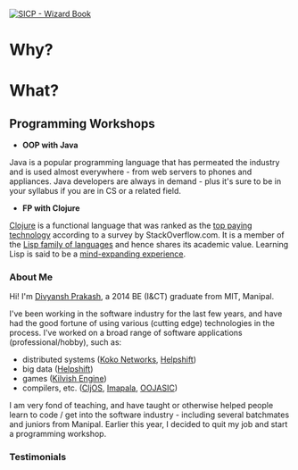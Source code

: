 [![SICP - Wizard Book](http://www.horstmann.com/sjsu/fall2011/cs252/scheme2/wizard-book.jpeg)](https://en.wikipedia.org/wiki/Structure_and_Interpretation_of_Computer_Programs)

# Why?



# What?

## Programming Workshops

* **OOP with Java**

Java is a popular programming language that has permeated the industry and is used almost everywhere - from web servers to phones and appliances. Java developers are always in demand - plus it's sure to be in your syllabus if you are in CS or a related field.

* **FP with Clojure**

[Clojure](http://clojure.org) is a functional language that was ranked as the [top paying technology](https://insights.stackoverflow.com/survey/2017#technology-top-paying-technologies-by-region) according to a survey by StackOverflow.com. It is a member of the [Lisp family of languages](https://en.wikipedia.org/wiki/Lisp_(programming_language)) and hence shares its academic value. Learning Lisp is said to be a [mind-expanding experience](http://www.paulgraham.com/quotes.html).

### About Me

Hi! I'm [Divyansh Prakash](https://www.linkedin.com/in/divyansh-prakash-0385bb93/), a 2014 BE (I&CT) graduate from MIT, Manipal.

I've been working in the software industry for the last few years, and have had the good fortune of using various (cutting edge) technologies in the process. I've worked on a broad range of software applications (professional/hobby), such as:
* distributed systems ([Koko Networks](http://kokonetworks.com/), [Helpshift](https://www.helpshift.com/))
* big data ([Helpshift](https://www.helpshift.com/))
* games ([Kilvish Engine](http://divs1210.github.io/kilvish/))
* compilers, etc. ([CljOS](https://github.com/divs1210/cljos), [Imapala](https://github.com/divs1210/Impala), [OOJASIC](http://justaddhotwater.webs.com/oojasic.htm))

I am very fond of teaching, and have taught or otherwise helped people learn to code / get into the software industry - including several batchmates and juniors from Manipal. Earlier this year, I decided to quit my job and start a programming workshop.


### Testimonials
